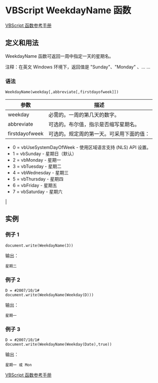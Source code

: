 # VBScript WeekdayName 函数

[VBScript 函数参考手册](/vbscript/vbscript_ref_functions.asp "VBScript 函数")

## 定义和用法

WeekdayName 函数可返回一周中指定一天的星期名。

注释：在英文 Windows 环境下，返回值是 "Sunday"、"Monday" 、... ...

### 语法

```
WeekdayName(weekday[,abbreviate[,firstdayofweek]])
```

| 参数 | 描述 |
| --- | --- |
| weekday | 必需的。一周的第几天的数字。 |
| abbreviate | 可选的。布尔值，指示是否缩写星期名。 |
| firstdayofweek | 可选的。规定周的第一天。可采用下面的值：

*   0 = vbUseSystemDayOfWeek - 使用区域语言支持 (NLS) API 设置。
*   1 = vbSunday - 星期日（默认）
*   2 = vbMonday - 星期一
*   3 = vbTuesday - 星期二
*   4 = vbWednesday - 星期三
*   5 = vbThursday - 星期四
*   6 = vbFriday - 星期五
*   7 = vbSaturday - 星期六

 |

## 实例

### 例子 1

```
document.write(WeekdayName(3))
```

输出：

```
星期二
```

### 例子 2

```
D = #2007/10/1#
document.write(WeekdayName(Weekday(D)))
```

输出：

```
星期一
```

### 例子 3

```
D = #2007/10/1#
document.write(WeekdayName(Weekday(Date),true))
```

输出：

```
星期一 或 Mon
```

[VBScript 函数参考手册](/vbscript/vbscript_ref_functions.asp "VBScript 函数")


